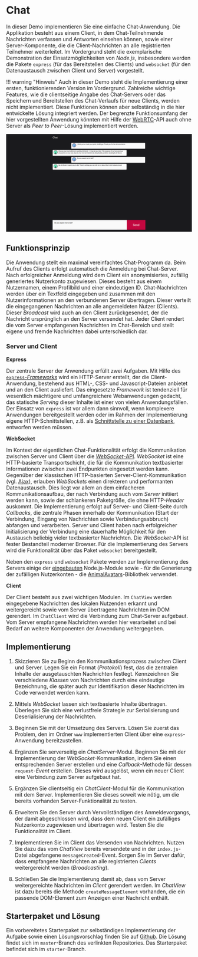 <a class="github-button button" href="https://github.com/Multimedia-Engineering-Regensburg-Demos/MME-Chat"></a> 
# Chat

In dieser Demo implementieren Sie eine einfache Chat-Anwendung. Die Applikation besteht aus einem Client, in dem Chat-Teilnehmende Nachrichten verfassen und Antworten einsehen können, sowie einer Server-Komponente, die die Client-Nachrichten an alle registrierten Teilnehmer weiterleitet. Im Vordergrund steht die exemplarische Demonstration der Einsatzmöglichkeiten von *Node.js*, insbesondere werden die Pakete `express` (für das Bereitstellen des Clients) und `websocket` (für den Datenaustausch zwischen Client und Server) vorgestellt.

!!! warning "Hinweis"
	Auch in dieser Demo steht die Implementierung einer ersten, funktionierenden Version im Vordergrund. Zahlreiche wichtige Features, wie die clientseitige Angabe des Chat-Servers oder das Speichern und Bereitstellen des Chat-Verlaufs für neue Clients, werden nicht implementiert. Diese Funktionen können aber selbständig in die hier entwickelte Lösung integriert werden. Der begrenzte Funktionsumfang der hier vorgestellten Anwendung könnten mit Hilfe der [WebRTC](https://developer.mozilla.org/en-US/docs/Web/API/WebRTC_API)-API auch ohne Server als *Peer to Peer*-Lösung implementiert werden. 

![Screenshot der Chat-App](img/chat-complete.png)

## Funktionsprinzip

Die Anwendung stellt ein maximal vereinfachtes Chat-Programm da. Beim Aufruf des Clients erfolgt automatisch die Anmeldung bei Chat-Server. Nach erfolgreicher Anmeldung wird dem Client ein anonymisiertes, zufällig generiertes Nutzerkonto zugewiesen. Dieses besteht aus einem Nutzernamen, einem Profilbild und einer eindeutigen ID. Chat-Nachrichten werden über ein Textfeld eingegeben und zusammen mit den Nutzerinformationen an den verbundenen Server übertragen. Dieser verteilt die eingegangenen Nachrichten an alle angemeldeten Nutzer (Clients). Dieser *Broadcast* wird auch an den Client zurückgesendet, der die Nachricht ursprünglich an den Server versendet hat. Jeder Client rendert die vom Server empfangenen Nachrichten im Chat-Bereich und stellt eigene und fremde Nachrichten dabei unterschiedlich dar.

### Server und Client

**Express**

Der zentrale Server der Anwendung erfüllt zwei Aufgaben. Mit Hilfe des [`express`-*Frameworks*](http://expressjs.com/) wird ein HTTP-Server erstellt, der die Client-Anwendung, bestehend aus HTML-, CSS- und Javascript-Dateien anbietet und an den Client ausliefert. Das eingesetzte *Framework* ist tendenziell für wesentlich mächtigere und umfangreichere Webanwendungen gedacht, das statische *Serving* dieser Inhalte ist einer von vielen Anwendungsfällen. Der Einsatz von `express` ist vor allem dann sinnvoll, wenn komplexere Anwendungen bereitgestellt werden oder im Rahmen der Implementierung eigene HTTP-Schnittstellen, z.B. als [Schnittstelle zu einer Datenbank](https://developer.mozilla.org/en-US/docs/Learn/Server-side/Express_Nodejs/routes), entworfen werden müssen.

**WebSocket**

Im Kontext der eigentlichen Chat-Funktionalität erfolgt die Kommunikation zwischen Server und Client über die [*WebSocket*-API](https://developer.mozilla.org/en-US/docs/Web/API/WebSockets_API). *WebSocket* ist eine HTTP-basierte Transportschicht, die für die Kommunikation textbasierter Informationen zwischen zwei Endpunkten eingesetzt werden kann. Gegenüber der klassischen HTTP-basierten Server-Client-Kommunikation (vgl. [Ajax](../MME/ajax.md)), erlauben *WebSockets* einen direkteren und performanten Datenaustausch. Dies liegt vor allem an dem einfacheren Kommunikationsaufbau, der nach Verbindung auch vom *Server* initiiert werden kann, sowie der schlankeren Paketgröße, die ohne HTTP-*Header* auskommt. Die Implementierung erfolgt auf Server- und Client-Seite durch *Callbacks*, die zentrale Phasen innerhalb der Kommunikation (Start der Verbindung, Eingang von Nachrichten sowie Verbindungsabbruch) abfangen und verarbeiten. Server und Client haben nach erfolgreicher Initialisierung der Verbindung eine dauerhafte Möglichkeit für den Austausch beliebig vieler textbasierter Nachrichten. Die *WebSocket*-API ist fester Bestandteil moderner Browser. Für die Implementierung des Servers wird die Funktionalität über das Paket `websocket` bereitgestellt.

Neben den `express` und `websocket` Pakete werden zur Implementierung des Servers einige der [eingebauten](https://nodejs.org/api/) Node.js-Module sowie - für die Generierung der zufälligen Nutzerkonten - die [AnimalAvatars](https://www.npmjs.com/package/animal-avatars.js)-Bibliothek verwendet.

**Client**

Der Client besteht aus zwei wichtigen Modulen. Im `ChatView` werden eingegebene Nachrichten des lokalen Nutzenden erkannt und weitergereicht sowie vom Server übertragene Nachrichten im DOM gerendert. Im `ChatClient` wird die Verbindung zum Chat-Server aufgebaut. Vom Server empfangene Nachrichten werden hier verarbeitet und bei Bedarf an weitere Komponenten der Anwendung weitergegeben.

## Implementierung

1. Skizzieren Sie zu Beginn den Kommunikationsprozess zwischen Client und Server. Legen Sie ein Format (*Protokoll*) fest, das die zentralen Inhalte der ausgetauschten Nachrichten festlegt. Kennzeichnen Sie verschiedene *Klassen* von Nachrichten durch eine eindeutige Bezeichnung, die später auch zur Identifikation dieser Nachrichten im Code verwendet werden kann. 

2. Mittels *WebSocket* lassen sich textbasierte Inhalte übertragen. Überlegen Sie sich eine verlustfreie Strategie zur Serialisierung und Deserialisierung der Nachrichten.

3. Beginnen Sie mit der Umsetzung des Servers. Lösen Sie zuerst das Problem, den im Ordner `www` implementierten Client über eine `express`-Anwendung bereitzustellen.

4. Ergänzen Sie serverseitig ein *ChatServer*-Modul. Beginnen Sie mit der Implementierung der *WebSocket*-Kommunikation, indem Sie einen entsprechenden Server erstellen und eine *Callback*-Methode für dessen `request`-*Event* erstellen. Dieses wird ausgelöst, wenn ein neuer Client eine Verbindung zum Server aufgebaut hat.

5. Ergänzen Sie clientseitig ein *ChatClient*-Modul für die Kommunikation mit dem Server. Implementieren Sie dieses soweit wie nötig, um die bereits vorhanden Server-Funktionalität zu testen.

6. Erweitern Sie den Server durch Vervollständigen des Anmeldevorgangs, der damit abgeschlossen wird, dass dem neuen Client ein zufälliges Nutzerkonto zugewiesen und übertragen wird. Testen Sie die Funktionalität im Client.

7. Implementieren Sie im Client das Versenden von Nachrichten. Nutzen Sie dazu das vom *ChatView* bereits versendete und in der `index.js`-Datei abgefangene `messageCreated`-Event. Sorgen Sie im Server dafür, dass empfangene Nachrichten an alle registrierten *Clients* weitergereicht werden (*Broadcasting*).

8. Schließen Sie die Implementierung damit ab, dass vom Server weitergereichte Nachrichten im *Client* gerendert werden. Im *ChatView* ist dazu bereits die Methode `createMessageElement` vorhanden, die ein passende DOM-Element zum Anzeigen einer Nachricht enthält.

## Starterpaket und Lösung

Ein vorbereitetes Starterpaket zur selbständigen Implementierung der Aufgabe sowie einen Lösungsvorschlag finden Sie auf [Github](https://github.com/Multimedia-Engineering-Regensburg-Demos/MME-Chat). Die Lösung findet sich im `master`-Branch des verlinkten Repositories. Das Starterpaket befindet sich im `starter`-Branch.